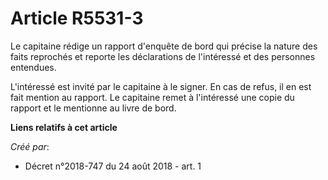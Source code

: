 # Article R5531-3

Le capitaine rédige un rapport d'enquête de bord qui précise la nature des faits reprochés et reporte les déclarations de
l'intéressé et des personnes entendues.

L'intéressé est invité par le capitaine à le signer. En cas de refus, il en est fait mention au rapport. Le capitaine remet à
l'intéressé une copie du rapport et le mentionne au livre de bord.

**Liens relatifs à cet article**

_Créé par_:

  - Décret n°2018-747 du 24 août 2018 - art. 1
